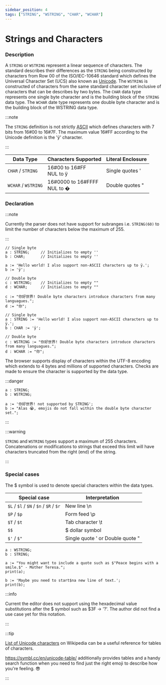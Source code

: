 ```yaml
---
sidebar_position: 4
tags: ["STRING", "WSTRING", "CHAR", "WCHAR"]
---
```


# Strings and Characters

### Description

A `STRING` or `WSTRING` represent a linear sequence of characters. The standard describes their differences as the `STRING` being constructed by characters from Row 00 of the ISO/IEC-10646 standard which defines the Universal Character Set (UCS) also known as [Unicode](https://en.wikipedia.org/wiki/Universal_Coded_Character_Set). The `WSTRING` is constructed of characters from the same standard character set inclusive of characters that can be describes by two bytes. The `CHAR` data type represents one single byte character and is the building block of the `STRING` data type. The `WCHAR` date type represents one double byte character and is the building block of the WSTRING data type.

:::note

The `STRING` definition is not strictly [ASCII](https://simple.wikipedia.org/wiki/ASCII) which defines characters with 7 bits from 16#00 to 16#7F. The maximum value 16#FF according to the Unicode definition is the 'ÿ' character.

:::

| Data Type           | Characters Supported              | Literal Enclosure |
| ------------------- | --------------------------------- | ----------------- |
| `CHAR` / `STRING`   | 16#00 to 16#FF <br/> NUL to ÿ     | Single quotes '   |
| `WCHAR` / `WSTRING` | 16#0000 to 16#FFFF <br/> NUL to � | Double quotes "   |

### Declaration

:::note

Currently the parser does not have support for subranges i.e. `STRING(60)` to limit the number of characters below the maximum of 255.

:::

```iecst title="Uninitialized"
// Single byte
a : STRING;     // Initializes to empty ''
b : CHAR;       // Initializes to empty ''

a := 'Hello world! I also support non-ASCII characters up to ÿ.';
b := 'ÿ';

// Double byte
c : WSTRING;    // Initializes to empty ""
d : WCHAR;      // Initializes to empty ""

c := "你好世界! Double byte characters introduce characters from many languagues.";
d := "你";
```

```iecst title="Initialized"
// Single byte
a : STRING := 'Hello world! I also support non-ASCII characters up to ÿ.';
b : CHAR := 'ÿ';

// Double byte
c : WSTRING := "你好世界! Double byte characters introduce characters from many languagues.";
d : WCHAR := "你";
```

The browser supports display of characters within the UTF-8 encoding which extends to 4 bytes and millions of supported characters. Checks are made to ensure the character is supported by the data type.

:::danger

```iecst
a : STRING;
b : WSTRING;

a := '你好世界! not supported by STRING';
b := "Alas 😭, emojis do not fall within the double byte character set.";
```

:::

:::warning

`STRING` and `WSTRING` types support a maximum of 255 characters. Concatenations or modifications to strings that exceed this limit will have characters truncated from the right (end) of the string.

:::

### Special cases

The $ symbol is used to denote special characters within the data types.

| Special case                            | Interpretation                   |
| --------------------------------------- | -------------------------------- |
| `$L` / `$l` / `$N` / `$n` / `$R` / `$r` | New line \n                      |
| `$P` / `$p`                             | Form feed \p                     |
| `$T` / `$t`                             | Tab character \t                 |
| `$$`                                    | $ dollar symbol                  |
| `$'` / `$"`                             | Single quote ' or Double quote " |

```iecst
a : WSTRING;
b : STRING;

a := "You might want to include a quote such as $"Peace begins with a smile.$" - Mother Teresa.";
print(a);

b := 'Maybe you need to start$na new line of text.';
print(b);
```

:::info

Current the editor does not support using the hexadecimal value substitutions after the $ symbol such as $3F → '?'. The author did not find a use case yet for this notation.

:::

:::tip

[List of Unicode characters](https://en.wikipedia.org/wiki/List_of_Unicode_characters) on Wikipedia can be a useful reference for tables of characters.

https://symbl.cc/en/unicode-table/ additionally provides tables and a handy search function when you need to find just the right emoji to describe how you're feeling. 😎

:::
